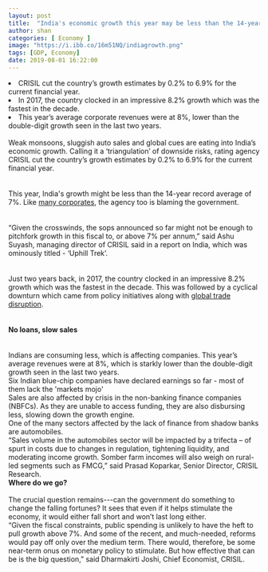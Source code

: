 ```yaml
---
layout: post
title:  "India's economic growth this year may be less than the 14-year average -- and the government is helpless"
author: shan
categories: [ Economy ]
image: "https://i.ibb.co/16m51NQ/indiagrowth.png"
tags: [GDP, Economy]
date: 2019-08-01 16:22:00
---
```

<li>CRISIL cut the country&rsquo;s growth estimates by 0.2% to 6.9% for the current financial year.</li>
 <li>In 2017, the country clocked in an impressive 8.2% growth which was the fastest in the decade.</li>
 <li>This year&rsquo;s average corporate revenues were at 8%, lower than the double-digit growth seen in the last two years.</li>
 <br>Weak monsoons, sluggish auto sales and global cues are eating into India&rsquo;s economic growth. Calling it a &lsquo;triangulation&rsquo; of downside risks, rating agency CRISIL cut the country&rsquo;s growth estimates by 0.2% to 6.9% for the current financial year.
<br>
<br>
<br>This year, India's growth might be less than the 14-year record average of 7%. Like 
<a href="https://www.businessinsider.in/Narendra-Modi-has-a-new-problem-big-corporates-and-moneybags-are-angry/articleshow/70450878.cms">many corporates</a>, the agency too is blaming the government. 
<br><div align="center" style="width:300px;margin:auto;" data-ad-slot="btf300bellybr_16_70481459" data-fn="adrhs4_belly('[data-ad-slot=&quot;btf300bellybr_16_70481459&quot;]','web')"></div>
<br>
<br>&ldquo;Given the crosswinds, the sops announced so far might not be enough to pitchfork growth in this fiscal to, or above 7% per annum,&rdquo; said Ashu Suyash, managing director of CRISIL said in a report on India, which was ominously titled - &lsquo;Uphill Trek&rsquo;.
<br>
<br>
<br>Just two years back, in 2017, the country clocked in an impressive 8.2% growth which was the fastest in the decade. This was followed by a cyclical downturn which came from policy initiatives along with 
<a href="https://www.businessinsider.in/the-only-thing-we-know-about-a-no-deal-with-china-is-that-it-would-be-terrible-for-the-worlds-economy/articleshow/70457337.cms">global trade disruption</a>.
<br><div align="center" style="width:300px;margin:auto;" data-ad-slot="btf300bellybr_30_70481459" data-fn="adrhs4_belly('[data-ad-slot=&quot;btf300bellybr_30_70481459&quot;]','web')"></div>
<br>
<br>
<strong>No loans, slow sales<br></strong>
<br>
<br>Indians are consuming less, which is affecting companies. This year&rsquo;s average revenues were at 8%, which is starkly lower than the double-digit growth seen in the last two years.
<br> 
Six Indian blue-chip companies have declared earnings so far - most of them lack the 'markets mojo'
<br>
Sales are also affected by crisis in the non-banking finance companies (NBFCs). As they are unable to access funding, they are also disbursing less, slowing down the growth engine. 
<br>
One of the many sectors affected by the lack of finance from shadow banks are automobiles.
<br>
&ldquo;Sales volume in the automobiles sector will be impacted by a trifecta &ndash; of spurt in costs due to changes in regulation, tightening liquidity, and moderating income growth. Somber farm incomes will also weigh on rural-led segments such as FMCG,&rdquo; said Prasad Koparkar, Senior Director, CRISIL Research.
<br>
<strong>Where do we go?<br></strong>
<br>The crucial question remains---can the government do something to change the falling fortunes? It sees that even if it helps stimulate the economy, it would either fall short and won&rsquo;t last long either.
<br>
&ldquo;Given the fiscal constraints, public spending is unlikely to have the heft to pull growth above 7%. And some of the recent, and much-needed, reforms would pay off only over the medium term. There would, therefore, be some near-term onus on monetary policy to stimulate. But how effective that can be is the big question,&rdquo; said Dharmakirti Joshi, Chief Economist, CRISIL.

